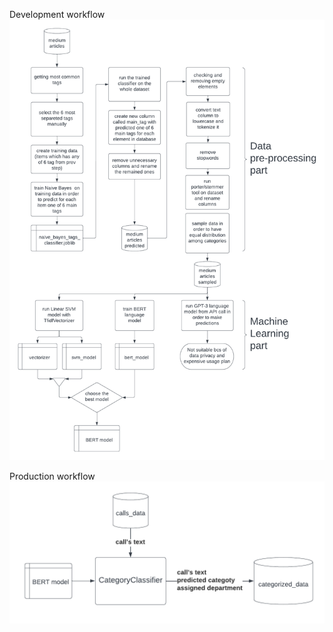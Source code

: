 Development workflow
![alt text](https://github.com/letiushev/diploma/blob/master/images/dev%20dip.png)

Production workflow
![alt text](https://github.com/letiushev/diploma/blob/master/images/prod%20dip.png)
